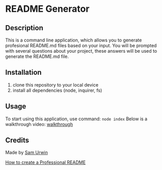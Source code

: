 # README Generator

## Description
This is a command line application, which allows you to generate profesional README.md files based on your input.
You will be prompted with several questions about your project, these answers will be used to generate the README.md file.

## Installation
1. clone this repository to your local device
2. install all dependencies (node, inquirer, fs)

## Usage 
To start using this application, use command: ```node index```
Below is a walkthrough video:
[walkthrough](https://drive.google.com/file/d/1AXRL1l437EVkyiuCCKeOYBlG6nmDQ7tO/view?usp=sharing)

## Credits

Made by [Sam Urwin](https://github.com/samurwin)

[How to create a Professional README](./readme-guide.md)
